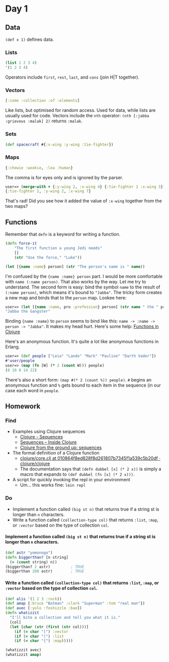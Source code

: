 # Day 1

## Data

`(def x 1)` defines data.

### Lists

```clojure
(list 1 2 3 4)
'(1 2 3 4)
```

Operators include `first`, `rest`, `last`, and `cons` (join H|T together).

### Vectors

```clojure
[:some :collection :of :elements]
```

Like lists, but optimised for random access. Used for data, while lists are usually used for code. Vectors include the `nth` operator: `(nth [:jabba :grievous :malak] 2)` returns `:malak`.

### Sets

```clojure
(def spacecraft #{:x-wing :y-wing :tie-fighter})
```

### Maps

```clojure
{:chewie :wookie, :lea :human}
```

The comma is for eyes only and is ignored by the parser.

```clojure
user=> (merge-with + {:y-wing 2, :x-wing 4} {:tie-fighter 2 :x-wing 3})
{:tie-fighter 2, :y-wing 2, :x-wing 7}
```
That's rad! Did you see how it added the value of `:x-wing` together from the two maps?

## Functions

Remember that `defn` is a keyword for writing a function.

```clojure
(defn force-it
    "The first function a young Jedi needs"
    []
    (str "Use the force," "Luke"))
```

```clojure
(let [{name :name} person] (str "The person's name is " name))
```

I'm confused by the `{name :name} person` part. I would be more comfortable with `name (:name person)`. That also works by the way. Let me try to understand. The second form is easy: bind the symbol `name` to the result of `(:name person)`, which means it's bound to `"Jabba"`. The tricky form creates a new map and binds that to the `person` map. Lookee here:

```clojure
user=> (let [{name :name, pro :profession} person] (str name " the " pro))
"Jabba the Gangster"
```

Binding `{name :name}` to `person` seems to bind like this: `name -> :name -> person -> "Jabba"`. It makes my head hurt. Here's some help: [Functions in Clojure](http://clojure-doc.org/articles/language/functions.html#destructuring-of-function-arguments)

Here's an anonymous function. It's quite a lot like anonymous functions in Erlang.

```clojure
user=> (def people ["Leia" "Lando" "Mark" "Pauline" "Darth Vader"])
#'user/people
user=> (map (fn [W] (* 2 (count W))) people)
(8 10 8 14 22)
```

There's also a short form: `(map #(* 2 (count %)) people)`. `#` begins an anonymous function and `%` gets bound to each item in the sequence (in our case each word in `people`.


## Homework

### Find

- Examples using Clojure sequences
    - [Clojure - Sequences](http://clojure.org/reference/sequences)
    - [Sequences – Inside Clojure](http://insideclojure.org/2015/01/02/sequences/)
    - [Clojure from the ground up: sequences](https://aphyr.com/posts/304-clojure-from-the-ground-up-sequences)
- The formal definition of a Clojure function
    - [clojure/core.clj at 010864f8ed828f8d261807b7345f1a539c5b20df · clojure/clojure](https://github.com/clojure/clojure/blob/010864f8ed828f8d261807b7345f1a539c5b20df/src/clj/clojure/core.clj#L283)
    - The documentation says that `(defn dubbel [x] (* 2 x))` is simply a macro that expands to `(def dubbel (fn [x] (* 2 x)))`.
- A script for quickly invoking the repl in your environment
    - Um... this works fine: `lein repl`

### Do

- Implement a function called `(big st n)` that returns true if a string st is longer than `n` characters.
- Write a function called `(collection-type col)` that returns `:list`, `:map`, or `:vector` based on the type of collection `col`.

#### Implement a function called `(big st n)` that returns true if a string st is longer than `n` characters.

```clojure
(def astr "yomonogo")
(defn biggerthan? [n string]
  (> (count string) n))
(biggerthan? 2 astr)         ; TRUE
(biggerthan 200 astr)        ; TRUE
```

#### Write a function called `(collection-type col)` that returns `:list`, `:map`, or `:vector` based on the type of collection `col`.

```clojure
(def alis '(1 2 3 :rock))
(def amap {:bruce "Batman" :clark "Superman" :tom "real man"})
(def avec [:yolo :foshizzle :bae])
(defn whatizzit
  "I'll bite a collection and tell you what it is."
  [col]
  (let [char (str (first (str col)))]
    (if (= char "[") :vector
    (if (= char "(") :list
    (if (= char "{") :map)))))

(whatizzit avec)
(whatizzit amap)
```
